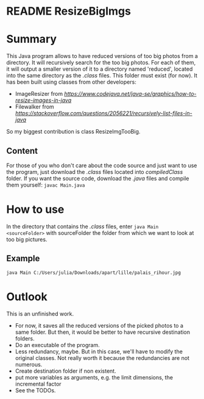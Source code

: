 README ResizeBigImgs
====================

# Summary
This Java program allows to have reduced versions of too big photos from a directory. It will recursively search for the too big photos. For each of them, it will output a smaller version of it to a directory named 'reduced', located into the same directory as the *.class* files. This folder must exist (for now). 
It has been built using classes from other developers: 

* ImageResizer from *https://www.codejava.net/java-se/graphics/how-to-resize-images-in-java*
* Filewalker from *https://stackoverflow.com/questions/2056221/recursively-list-files-in-java*

So my biggest contribution is class ResizeImgTooBig.

## Content
For those of you who don't care about the code source and just want to use the program, just download the *.class* files located into *compiledClass* folder.
If you want the source code, download the *.java* files and compile them yourself: `javac Main.java`


# How to use
In the directory that contains the *.class*  files, enter `java Main <sourceFolder>`
with sourceFolder the folder from which we want to look at too big pictures.
## Example
`java Main C:/Users/julia/Downloads/apart/lille/palais_rihour.jpg`


# Outlook
This is an unfinished work.

* For now, it saves all the reduced versions of the picked photos to a same folder. But then, it would be better to have recursive destination folders. 
* Do an executable of the program.
* Less redundancy, maybe. But in this case, we'll have to modify the original classes. Not really worth it because the redundancies are not numerous.
* Create destination folder if non existent.
* put more variables as arguments, e.g. the limit dimensions, the incremental factor
* See the TODOs.

